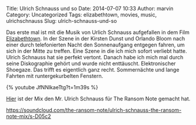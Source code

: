 Title: Ulrich Schnauss und so
Date: 2014-07-07 10:33
Author: marvin
Category: Uncategorized
Tags: elizabethtown, movies, music, ulrichschnauss
Slug: ulrich-schnauss-und-so

Das erste mal ist mit die Musik von Urlich Schnauss aufgefallen in dem
Film
[Elizabethtown](https://de.wikipedia.org/wiki/Elizabethtown_%28Film%29).
In der Szene in der Kirsten Dunst und Orlando Bloom nach einer durch
telefonierten Nacht den Sonnenaufgang entgegen fahren, um sich in der
Mitte zu treffen. Eine Szene in die ich mich sofort verliebt hatte.
Ulrich Schnauss hat sie perfekt vertont. Danach habe ich mich mal durch
seine Diskographie gehört und wurde nicht enttäuscht. Elektronischer
Shoegaze. Das trifft es eigentlich ganz recht. Sommernächte und lange
Fahrten mit runtergekurbelten Fenstern.

{% youtube JfNNlkaeTtg?t=1m39s %}

[Hier](http://www.theransomnote.co.uk/music/mixes/ulrich-schnauss-the-ransom-note-mix-talk/)
ist der Mix den Mr. Ulrich Schnauss für The Ransom Note gemacht hat.

https://soundcloud.com/the-ransom-note/ulrich-schnauss-the-ransom-note-mix/s-D05c2

